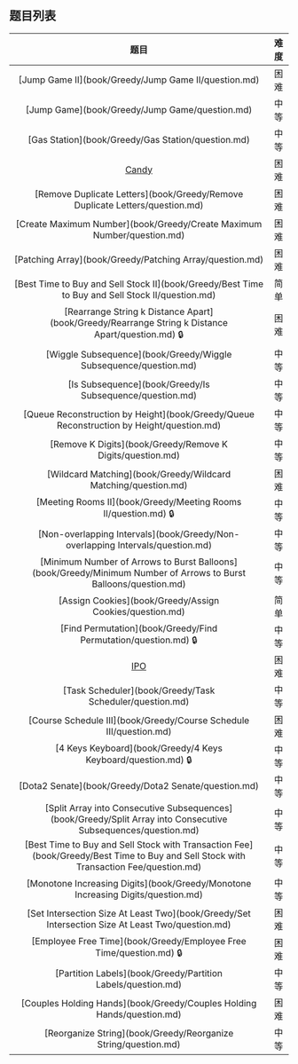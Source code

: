 ## 题目列表  
| 题目 | 难度 |  
|:---:|:---:|  
| [Jump Game II](book/Greedy/Jump Game II/question.md) | 困难 |   
| [Jump Game](book/Greedy/Jump Game/question.md) | 中等 |   
| [Gas Station](book/Greedy/Gas Station/question.md) | 中等 |   
| [Candy](book/Greedy/Candy/question.md) | 困难 |   
| [Remove Duplicate Letters](book/Greedy/Remove Duplicate Letters/question.md) | 困难 |   
| [Create Maximum Number](book/Greedy/Create Maximum Number/question.md) | 困难 |   
| [Patching Array](book/Greedy/Patching Array/question.md) | 困难 |   
| [Best Time to Buy and Sell Stock II](book/Greedy/Best Time to Buy and Sell Stock II/question.md) | 简单 |   
| [Rearrange String k Distance Apart](book/Greedy/Rearrange String k Distance Apart/question.md) :lock: | 困难 |   
| [Wiggle Subsequence](book/Greedy/Wiggle Subsequence/question.md) | 中等 |   
| [Is Subsequence](book/Greedy/Is Subsequence/question.md) | 中等 |   
| [Queue Reconstruction by Height](book/Greedy/Queue Reconstruction by Height/question.md) | 中等 |   
| [Remove K Digits](book/Greedy/Remove K Digits/question.md) | 中等 |   
| [Wildcard Matching](book/Greedy/Wildcard Matching/question.md) | 困难 |   
| [Meeting Rooms II](book/Greedy/Meeting Rooms II/question.md) :lock: | 中等 |   
| [Non-overlapping Intervals](book/Greedy/Non-overlapping Intervals/question.md) | 中等 |   
| [Minimum Number of Arrows to Burst Balloons](book/Greedy/Minimum Number of Arrows to Burst Balloons/question.md) | 中等 |   
| [Assign Cookies](book/Greedy/Assign Cookies/question.md) | 简单 |   
| [Find Permutation](book/Greedy/Find Permutation/question.md) :lock: | 中等 |   
| [IPO](book/Greedy/IPO/question.md) | 困难 |   
| [Task Scheduler](book/Greedy/Task Scheduler/question.md) | 中等 |   
| [Course Schedule III](book/Greedy/Course Schedule III/question.md) | 困难 |   
| [4 Keys Keyboard](book/Greedy/4 Keys Keyboard/question.md) :lock: | 中等 |   
| [Dota2 Senate](book/Greedy/Dota2 Senate/question.md) | 中等 |   
| [Split Array into Consecutive Subsequences](book/Greedy/Split Array into Consecutive Subsequences/question.md) | 中等 |   
| [Best Time to Buy and Sell Stock with Transaction Fee](book/Greedy/Best Time to Buy and Sell Stock with Transaction Fee/question.md) | 中等 |   
| [Monotone Increasing Digits](book/Greedy/Monotone Increasing Digits/question.md) | 中等 |   
| [Set Intersection Size At Least Two](book/Greedy/Set Intersection Size At Least Two/question.md) | 困难 |   
| [Employee Free Time](book/Greedy/Employee Free Time/question.md) :lock: | 困难 |   
| [Partition Labels](book/Greedy/Partition Labels/question.md) | 中等 |   
| [Couples Holding Hands](book/Greedy/Couples Holding Hands/question.md) | 困难 |   
| [Reorganize String](book/Greedy/Reorganize String/question.md) | 中等 |   
